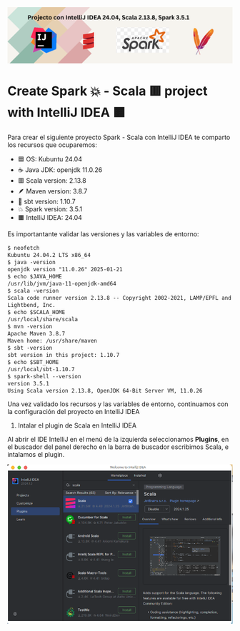 ![](https://raw.githubusercontent.com/gabrielfernando01/spark/master/HelloBasicSpark/images/cover_project.png)

# Create Spark 💥 - Scala 🟥 project with IntelliJ IDEA 🟧

Para crear el siguiente proyecto Spark - Scala con IntelliJ IDEA te comparto los recursos que ocuparemos:

- 🟦 OS: Kubuntu 24.04
- ☕ Java JDK: openjdk 11.0.26
- 🟥 Scala version: 2.13.8
- 🪶 Maven version: 3.8.7
- 🔌 sbt version: 1.10.7
- 💥 Spark version: 3.5.1
- 🟧 IntelliJ IDEA: 24.04

Es importantante validar las versiones y las variables de entorno:

```
$ neofetch
Kubuntu 24.04.2 LTS x86_64
$ java -version
openjdk version "11.0.26" 2025-01-21
$ echo $JAVA_HOME
/usr/lib/jvm/java-11-openjdk-amd64
$ scala -version
Scala code runner version 2.13.8 -- Copyright 2002-2021, LAMP/EPFL and Lightbend, Inc.
$ echo $SCALA_HOME
/usr/local/share/scala
$ mvn -version
Apache Maven 3.8.7
Maven home: /usr/share/maven
$ sbt -version
sbt version in this project: 1.10.7
$ echo $SBT_HOME
/usr/local/sbt-1.10.7
$ spark-shell --version
version 3.5.1
Using Scala version 2.13.8, OpenJDK 64-Bit Server VM, 11.0.26
```

Una vez validado los recursos y las variables de entorno, continuamos con la configuración del proyecto en IntelliJ IDEA

1. Intalar el plugin de Scala en IntelliJ IDEA

Al abrir el IDE IntelliJ en el menú de la izquierda seleccionamos **Plugins**, en el buscador del panel derecho en la barra de buscador escribimos Scala, e intalamos el plugin.

![](https://raw.githubusercontent.com/gabrielfernando01/spark/master/HelloBasicSpark/images/plugin_scala.png)